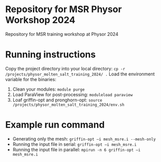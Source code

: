 # Repository for MSR Physor Workshop 2024
Repository for MSR training workshop at Physor 2024

# Running instructions
Copy the project directory into your local directory: `cp -r /projects/physor_molten_salt_training_2024/ .`
Load the environment variable for the binaries:
1. Clean your modules: `module purge`
2. Load ParaView for post-processing: `moduleload paraview`
3. Loaf griffin-opt and pronghorn-opt: `source /projects/physor_molten_salt_training_2024/env.sh`

# Example run command
- Generating only the mesh: `griffin-opt –i mesh_msre.i --mesh-only`
- Running the input file in serial: `griffin-opt –i mesh_msre.i`
- Running the input file in parallel: `mpirun -n 6 griffin-opt –i mesh_msre.i`
